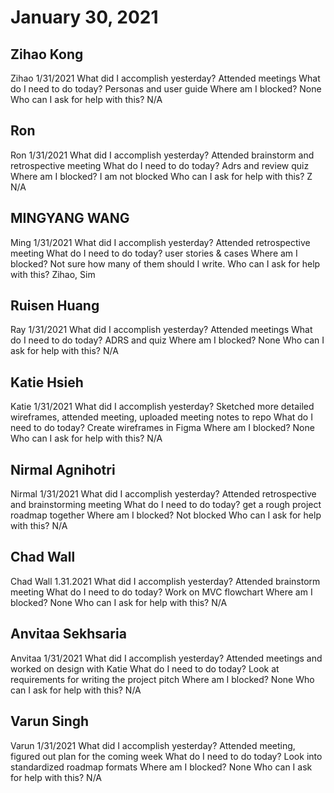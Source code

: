 # January 30, 2021

## Zihao Kong
Zihao 1/31/2021
What did I accomplish yesterday?
Attended meetings
What do I need to do today?
Personas and user guide
Where am I blocked?
None
Who can I ask for help with this?
N/A

## Ron
Ron 1/31/2021
 What did I accomplish yesterday?
Attended brainstorm and retrospective meeting
 What do I need to do today?
Adrs and review quiz
 Where am I blocked?
I am not blocked
 Who can I ask for help with this?
Z N/A

## MINGYANG WANG
Ming 1/31/2021
 What did I accomplish yesterday?
Attended retrospective meeting
What do I need to do today?
user stories & cases
Where am I blocked?
Not sure how many of them should I write.
Who can I ask for help with this?
Zihao, Sim

## Ruisen Huang
Ray 1/31/2021
What did I accomplish yesterday?
Attended meetings
What do I need to do today?
ADRS and quiz
Where am I blocked?
None
Who can I ask for help with this?
N/A

## Katie Hsieh
Katie 1/31/2021
What did I accomplish yesterday?
Sketched more detailed wireframes, attended meeting, uploaded meeting notes to repo
What do I need to do today?
Create wireframes in Figma
Where am I blocked?
None
Who can I ask for help with this?
N/A

## Nirmal Agnihotri
Nirmal 1/31/2021
What did I accomplish yesterday?
Attended retrospective and brainstorming meeting
What do I need to do today?
get a rough project roadmap together
Where am I blocked?
Not blocked
Who can I ask for help with this?
N/A

## Chad Wall
Chad Wall 1.31.2021
What did I accomplish yesterday?
Attended brainstorm meeting
What do I need to do today?
Work on MVC flowchart
Where am I blocked?
None
Who can I ask for help with this?
N/A

## Anvitaa Sekhsaria
Anvitaa 1/31/2021
What did I accomplish yesterday?
Attended meetings and worked on design with Katie
What do I need to do today?
Look at requirements for writing the project pitch
Where am I blocked?
None
Who can I ask for help with this?
N/A

## Varun Singh
Varun 1/31/2021
What did I accomplish yesterday?
Attended meeting, figured out plan for the coming week
What do I need to do today?
Look into standardized roadmap formats
Where am I blocked?
None
Who can I ask for help with this?
N/A
